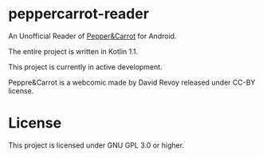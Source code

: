 # peppercarrot-reader
An Unofficial Reader of [Pepper&Carrot](https://www.peppercarrot.com/) for Android.

The entire project is written in Kotlin 1.1.

This project is currently in active development.

Peppre&Carrot is a webcomic made by David Revoy released under CC-BY license.

# License
This project is licensed under GNU GPL 3.0 or higher.
